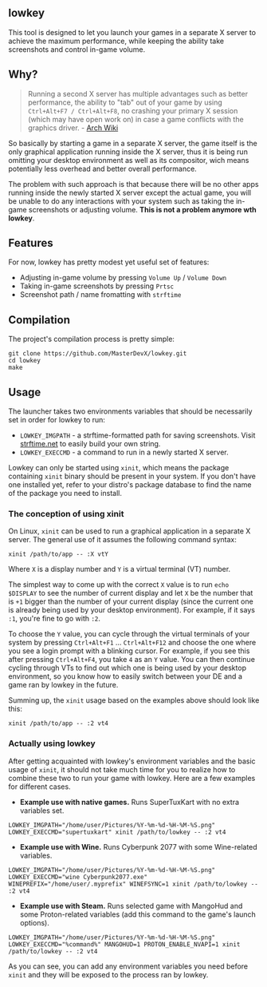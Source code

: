 ## lowkey
This tool is designed to let you launch your games in a separate X server to achieve the maximum performance, while keeping the ability take screenshots and control in-game volume.

## Why?
> Running a second X server has multiple advantages such as better performance, the ability to "tab" out of your game by using `Ctrl+Alt+F7 / Ctrl+Alt+F8`, no crashing your primary
> X session (which may have open work on) in case a game conflicts with the graphics driver. - [Arch Wiki](https://wiki.archlinux.org/title/Gaming#Starting_games_in_a_separate_X_server)

So basically by starting a game in a separate X server, the game itself is the only graphical application running inside the X server, thus it is being run omitting your desktop
environment as well as its compositor, wich means potentially less overhead and better overall performance.

The problem with such approach is that because there will be no other apps running inside the newly started X server except the actual game, you will be unable to do any interactions
with your system such as taking the in-game screenshots or adjusting volume. **This is not a problem anymore wth lowkey**.

## Features
For now, lowkey has pretty modest yet useful set of features:
- Adjusting in-game volume by pressing `Volume Up` / `Volume Down`
- Taking in-game screenshots by pressing `Prtsc`
- Screenshot path / name fromatting with `strftime`

## Compilation
The project's compilation process is pretty simple:
```
git clone https://github.com/MasterDevX/lowkey.git
cd lowkey
make
```

## Usage
The launcher takes two environments variables that should be necessarily set in order for lowkey to run:
- `LOWKEY_IMGPATH` - a strftime-formatted path for saving screenshots. Visit [strftime.net](https://strftime.net) to easily build your own string.
- `LOWKEY_EXECCMD` - a command to run in a newly started X server.

Lowkey can only be started using `xinit`, which means the package containing `xinit` binary should be present in your system. If you don't have one installed yet, refer to your
distro's package database to find the name of the package you need to install.

### The conception of using xinit
On Linux, `xinit` can be used to run a graphical application in a separate X server. The general use of it assumes the following command syntax:
```
xinit /path/to/app -- :X vtY
```
Where `X` is a display number and `Y` is a virtual terminal (VT) number.

The simplest way to come up with the correct `X` value is to run `echo $DISPLAY` to see the number of current display and let `X` be the number that is `+1` bigger than the number
of your current display (since the current one is already being used by your desktop environment). For example, if it says `:1`, you're fine to go with `:2`.

To choose the `Y` value, you can cycle through the virtual terminals of your system by pressing `Ctrl+Alt+F1` ... `Ctrl+Alt+F12` and choose the one where you see a login prompt
with a blinking cursor. For example, if you see this after pressing `Ctrl+Alt+F4`, you take `4` as an `Y` value. You can then continue cycling through VTs to find out which
one is being used by your desktop environment, so you know how to easily switch between your DE and a game ran by lowkey in the future.

Summing up, the `xinit` usage based on the examples above should look like this:
```
xinit /path/to/app -- :2 vt4
```

### Actually using lowkey
After getting acquainted with lowkey's environment variables and the basic usage of `xinit`, it should not take much time for you to realize how to combine these two to
run your game with lowkey. Here are a few examples for different cases.

- **Example use with native games.** Runs SuperTuxKart with no extra variables set.
```
LOWKEY_IMGPATH="/home/user/Pictures/%Y-%m-%d-%H-%M-%S.png" LOWKEY_EXECCMD="supertuxkart" xinit /path/to/lowkey -- :2 vt4
```
- **Example use with Wine.** Runs Cyberpunk 2077 with some Wine-related variables.
```
LOWKEY_IMGPATH="/home/user/Pictures/%Y-%m-%d-%H-%M-%S.png" LOWKEY_EXECCMD="wine Cyberpunk2077.exe" WINEPREFIX="/home/user/.myprefix" WINEFSYNC=1 xinit /path/to/lowkey -- :2 vt4
```
- **Example use with Steam.** Runs selected game with MangoHud and some Proton-related variables (add this command to the game's launch options).
```
LOWKEY_IMGPATH="/home/user/Pictures/%Y-%m-%d-%H-%M-%S.png" LOWKEY_EXECCMD="%command%" MANGOHUD=1 PROTON_ENABLE_NVAPI=1 xinit /path/to/lowkey -- :2 vt4
```

As you can see, you can add any environment variables you need before `xinit` and they will be exposed to the process ran by lowkey.
